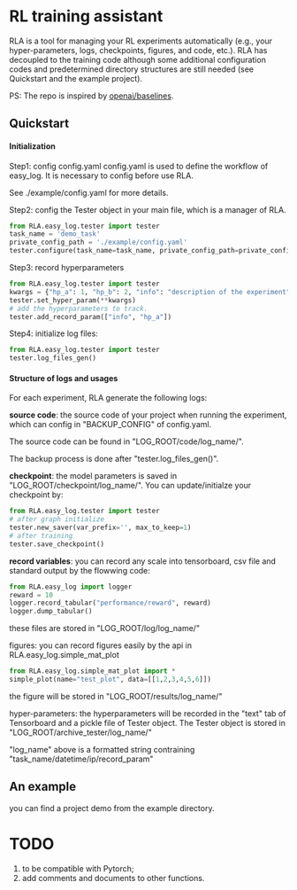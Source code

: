 # RL training assistant

RLA is a tool for managing your RL experiments automatically (e.g., your hyper-parameters, logs, checkpoints, figures, and code, etc.).  RLA has decoupled to the training code although some additional configuration codes and predetermined directory structures are still needed (see Quickstart and the example project). 

PS: The repo is inspired by [openai/baselines](https://github.com/openai/baselines).

## Quickstart

#### Initialization
Step1: config config.yaml
config.yaml is used to define the workflow of easy_log. It is necessary to config before use RLA.

See ./example/config.yaml for more details.

Step2: config the Tester object in your main file, which is a manager of RLA.

```python
from RLA.easy_log.tester import tester
task_name = 'demo_task'
private_config_path = './example/config.yaml'
tester.configure(task_name=task_name, private_config_path=private_config_path)
```

Step3: record hyperparameters

```python
from RLA.easy_log.tester import tester
kwargs = {"hp_a": 1, "hp_b": 2, "info": "description of the experiment"}
tester.set_hyper_param(**kwargs)
# add the hyperparameters to track.
tester.add_record_param(["info", "hp_a"])
```

Step4: initialize log files:

```python
from RLA.easy_log.tester import tester
tester.log_files_gen()

```

#### Structure of logs and usages
For each experiment, RLA generate the following logs:


**source code**: the source code of your project when running the experiment, which can config in "BACKUP_CONFIG" of config.yaml. 

The source code can be found in "LOG_ROOT/code/log_name/".

The backup process is done after "tester.log_files_gen()".


**checkpoint**: the model parameters is saved in "LOG_ROOT/checkpoint/log_name/". You can update/initialze your checkpoint by:

```python
from RLA.easy_log.tester import tester
# after graph initialize
tester.new_saver(var_prefix='', max_to_keep=1)
# after training
tester.save_checkpoint()
```

**record variables**: you can record any scale into tensorboard, csv file and standard output by the flowwing code:

```python
from RLA.easy_log import logger
reward = 10
logger.record_tabular("performance/reward", reward)
logger.dump_tabular()
```

these files are stored in "LOG_ROOT/log/log_name/"

figures: you can record figures easily by the api in RLA.easy_log.simple_mat_plot

```python
from RLA.easy_log.simple_mat_plot import *
simple_plot(name="test_plot", data=[[1,2,3,4,5,6]])
```
the figure will be stored in "LOG_ROOT/results/log_name/"

hyper-parameters: the hyperparameters will be recorded in the "text" tab of Tensorboard and a pickle file of Tester object.
The Tester object is stored in "LOG_ROOT/archive_tester/log_name/"

"log_name" above is a formatted string contraining "task_name/datetime/ip/record_param"


## An example
you can find a project demo from the example directory.

# TODO
1. to be compatible with Pytorch;  
2. add comments and documents to other functions.

